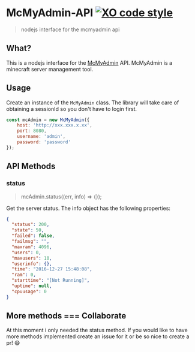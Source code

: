 
# McMyAdmin-API [![XO code style](https://img.shields.io/badge/code_style-XO-5ed9c7.svg)](https://github.com/sindresorhus/xo)

> nodejs interface for the mcmyadmin api

## What?
This is a nodejs interface for the [McMyAdmin](https://www.mcmyadmin.com/) API. McMyAdmin is a minecraft server management tool.

## Usage
Create an instance of the `McMyAdmin` class. The library will take care of obtaining a sessionId so you don't have to login first.

```js
const mcAdmin = new McMyAdmin({
    host: 'http://xxx.xxx.x.xx',
    port: 8080,
    username: 'admin',
    password: 'password'
});
```

## API Methods

### status
> mcAdmin.status((err, info) => {});

Get the server status. The info object has the following properties:
```json
{
  "status": 200,
  "state": 50,
  "failed": false,
  "failmsg": "",
  "maxram": 4096,
  "users": 0,
  "maxusers": 10,
  "userinfo": {},
  "time": "2016-12-27 15:48:08",
  "ram": 0,
  "starttime": "[Not Running]",
  "uptime": null,
  "cpuusage": 0
}
```

## More methods === Collaborate
At this moment i only needed the status method. If you would like to have more methods implemented create an issue for it or be so nice to create a pr! :smile:
